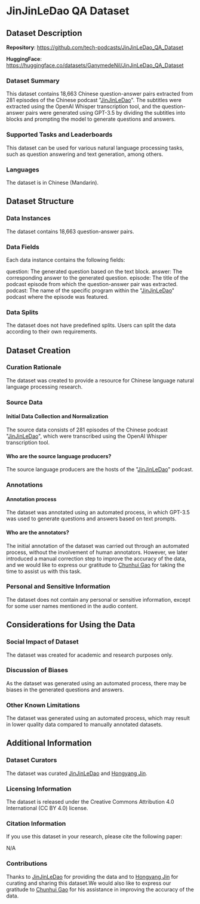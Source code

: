 # JinJinLeDao QA Dataset
## Dataset Description
**Repository**: https://github.com/tech-podcasts/JinJinLeDao_QA_Dataset

**HuggingFace**: https://huggingface.co/datasets/GanymedeNil/JinJinLeDao_QA_Dataset

### Dataset Summary
This dataset contains 18,663 Chinese question-answer pairs extracted from 281 episodes of the Chinese podcast "[JinJinLeDao](https://dao.fm/)". The subtitles were extracted using the OpenAI Whisper transcription tool, and the question-answer pairs were generated using GPT-3.5 by dividing the subtitles into blocks and prompting the model to generate questions and answers.

### Supported Tasks and Leaderboards
This dataset can be used for various natural language processing tasks, such as question answering and text generation, among others.

### Languages
The dataset is in Chinese (Mandarin).

## Dataset Structure
### Data Instances
The dataset contains 18,663 question-answer pairs.

### Data Fields
Each data instance contains the following fields:

question: The generated question based on the text block.
answer: The corresponding answer to the generated question.
episode: The title of the podcast episode from which the question-answer pair was extracted.
podcast: The name of the specific program within the "[JinJinLeDao](https://dao.fm/)" podcast where the episode was featured.
### Data Splits
The dataset does not have predefined splits. Users can split the data according to their own requirements.

## Dataset Creation
### Curation Rationale
The dataset was created to provide a resource for Chinese language natural language processing research.

### Source Data
#### Initial Data Collection and Normalization
The source data consists of 281 episodes of the Chinese podcast "[JinJinLeDao](https://dao.fm/)", which were transcribed using the OpenAI Whisper transcription tool.

#### Who are the source language producers?
The source language producers are the hosts of the "[JinJinLeDao](https://dao.fm/)" podcast.

### Annotations
#### Annotation process
The dataset was annotated using an automated process, in which GPT-3.5 was used to generate questions and answers based on text prompts.

#### Who are the annotators?
The initial annotation of the dataset was carried out through an automated process, without the involvement of human annotators. However, we later introduced a manual correction step to improve the accuracy of the data, and we would like to express our gratitude to [Chunhui Gao](https://www.ipip.net/) for taking the time to assist us with this task.

### Personal and Sensitive Information
The dataset does not contain any personal or sensitive information, except for some user names mentioned in the audio content.

## Considerations for Using the Data
### Social Impact of Dataset
The dataset was created for academic and research purposes only.

### Discussion of Biases
As the dataset was generated using an automated process, there may be biases in the generated questions and answers.

### Other Known Limitations
The dataset was generated using an automated process, which may result in lower quality data compared to manually annotated datasets.

## Additional Information
### Dataset Curators
The dataset was curated [JinJinLeDao](https://dao.fm/) and [Hongyang Jin](https://github.com/GanymedeNil).

### Licensing Information
The dataset is released under the Creative Commons Attribution 4.0 International (CC BY 4.0) license.

### Citation Information
If you use this dataset in your research, please cite the following paper:

N/A

### Contributions
Thanks to [JinJinLeDao](https://dao.fm/) for providing the data and to [Hongyang Jin](https://github.com/GanymedeNil) for curating and sharing this dataset.We would also like to express our gratitude to [Chunhui Gao](https://www.ipip.net/) for his assistance in improving the accuracy of the data.
